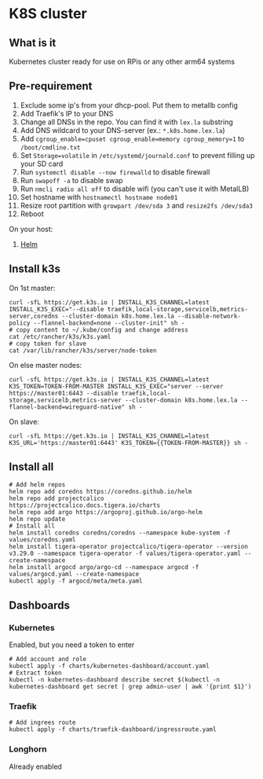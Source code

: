 # K8S cluster

## What is it

Kubernetes cluster ready for use on RPis or any other arm64 systems

## Pre-requirement

1. Exclude some ip's from your dhcp-pool. Put them to metallb config
2. Add Traefik's IP to your DNS
3. Change all DNSs in the repo. You can find it with `lex.la` substring
4. Add DNS wildcard to your DNS-server (ex.: `*.k8s.home.lex.la`)
5. Add `cgroup_enable=cpuset cgroup_enable=memory cgroup_memory=1` to `/boot/cmdline.txt`
6. Set `Storage=volatile` in `/etc/systemd/journald.conf` to prevent filling up your SD card
7. Run `systemctl disable --now firewalld` to disable firewall
8. Run `swapoff -a` to disable swap
9. Run `nmcli radio all off` to disable wifi (you can't use it with MetalLB)
10. Set hostname with `hostnamectl hostname node01`
11. Resize root partition with `growpart /dev/sda 3` and `resize2fs /dev/sda3`
12. Reboot

On your host:

1. [Helm](https://helm.sh/docs/intro/install/)

## Install k3s

On 1st master:

```shell
curl -sfL https://get.k3s.io | INSTALL_K3S_CHANNEL=latest INSTALL_K3S_EXEC="--disable traefik,local-storage,servicelb,metrics-server,coredns --cluster-domain k8s.home.lex.la --disable-network-policy --flannel-backend=none --cluster-init" sh -
# copy content to ~/.kube/config and change address
cat /etc/rancher/k3s/k3s.yaml
# copy token for slave
cat /var/lib/rancher/k3s/server/node-token
```

On else master nodes:

```shell
curl -sfL https://get.k3s.io | INSTALL_K3S_CHANNEL=latest K3S_TOKEN=TOKEN-FROM-MASTER INSTALL_K3S_EXEC="server --server https://master01:6443 --disable traefik,local-storage,servicelb,metrics-server --cluster-domain k8s.home.lex.la --flannel-backend=wireguard-native" sh -
```

On slave:

```shell
curl -sfL https://get.k3s.io | INSTALL_K3S_CHANNEL=latest K3S_URL='https://master01:6443' K3S_TOKEN={{TOKEN-FROM-MASTER}} sh -
```

## Install all

```shell
# Add helm repos
helm repo add coredns https://coredns.github.io/helm
helm repo add projectcalico https://projectcalico.docs.tigera.io/charts
helm repo add argo https://argoproj.github.io/argo-helm
helm repo update
# Install all
helm install coredns coredns/coredns --namespace kube-system -f values/coredns.yaml
helm install tigera-operator projectcalico/tigera-operator --version v3.29.0 --namespace tigera-operator -f values/tigera-operator.yaml --create-namespace
helm install argocd argo/argo-cd --namespace argocd -f values/argocd.yaml --create-namespace
kubectl apply -f argocd/meta/meta.yaml
```

## Dashboards

### Kubernetes

Enabled, but you need a token to enter

```shell
# Add account and role
kubectl apply -f charts/kubernetes-dashboard/account.yaml
# Extract token
kubectl -n kubernetes-dashboard describe secret $(kubectl -n kubernetes-dashboard get secret | grep admin-user | awk '{print $1}')
```

### Traefik

```shell
# Add ingrees route
kubectl apply -f charts/traefik-dashboard/ingressroute.yaml
```

### Longhorn

Already enabled
